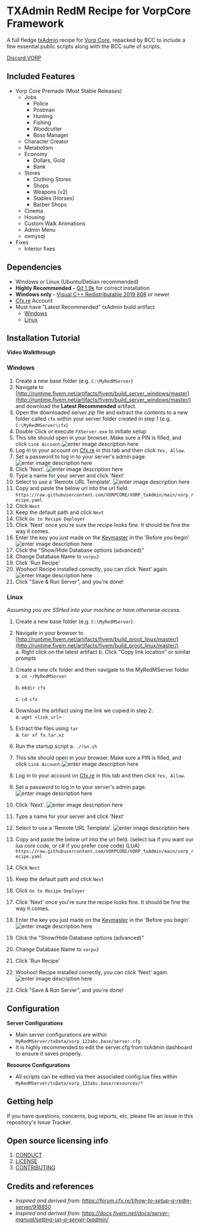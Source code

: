 # TXAdmin RedM Recipe for VorpCore Framework

A full fledge [txAdmin](https://txadm.in/) recipe for [Vorp Core](http://docs.vorpcore.com:3000/), repacked by BCC to include a few essential public scripts along with the BCC suite of scripts.

[Discord VORP](https://discord.gg/23MPbQ6)

## Included Features
 - Vorp Core Premade (Most Stable Releases)
	- Jobs
		- Police
		- Postman
		- Hunting
		- Fishing
		- Woodcutter
		- Boss Manager
	- Character Creator
	- Metabolism
	- Economy
		- Dollars, Gold
		- Bank
	- Stores
		- Clothing Stores
		- Shops
		- Weapons (v2)
		- Stables (Horses)
		- Barber Shops
	- Cinema
	- Housing
	- Custom Walk Animations
	- Admin Menu
	- oxmysql
- Fixes
	- Interior fixes

## Dependencies
-   Windows or Linux (Ubuntu/Debian recommended)
-   **Highly Recommended -**  [Git  1.9k](https://git-scm.com/downloads)  for correct installation
-   **Windows only -**  [Visual C++ Redistributable 2019  808](https://aka.ms/vs/16/release/VC_redist.x64.exe)  or newer
- [Cfx.re](https://forum.cfx.re/) Account
- Must have "Latest Recommended" txAdmin build artifact
	- [Windows](http://runtime.fivem.net/artifacts/fivem/build_server_windows/master/) 
	- [Linux](http://runtime.fivem.net/artifacts/fivem/build_proot_linux/master/)

## Installation Tutorial
**Video Walkthrough** 

### Windows
1.  Create a new base folder (e.g.  `C:\MyRedMServer`)
2. Navigate to [http://runtime.fivem.net/artifacts/fivem/build_server_windows/master](http://runtime.fivem.net/artifacts/fivem/build_server_windows/master/)  and download the  **Latest Recommended**  artifact.
3. Open the downloaded  _server.zip_  file and extract the contents to a new folder called `cfx` within your server folder created in step 1 (e.g.  `C:\MyRedMServer\cfx`)
4. Double Click or execute `FXServer.exe` to initiate setup
5. This site should open in your browser. Make sure a PIN is filled, and click `Link Account`.![enter image description here](https://docs.fivem.net/server-setup/windows-step2-2.png)
6.  Log in to your account on [Cfx.re](https://forum.cfx.re/) in this tab and then click `Yes, Allow`.
7. Set a password to log in to your server's admin page. ![enter image description here](https://docs.fivem.net/server-setup/windows-step2-4.png)
8. Click 'Next'. ![enter image description here](https://docs.fivem.net/server-setup/windows-step2-5.png)
9. Type a name for your server and click 'Next'
10. Select to use a 'Remote URL Template'. ![enter image description here](https://i.gyazo.com/4022332cac1f6611d325707b27452910.png)
11. Copy and paste the below url into the url field.
    `https://raw.githubusercontent.com/VORPCORE/VORP_txAdmin/main/vorp_recipe.yaml`
12. Click `Next`
13. Keep the default path and click `Next`
14. Click `Go to Recipe Deployer`
15. Click 'Next' once you're sure the recipe looks fine. It should be fine the way it comes.
16. Enter the key you just made on the [Keymaster](https://keymaster.fivem.net/) in the 'Before you begin' ![enter image description here](https://docs.fivem.net/server-setup/windows-step2-12.png)
17. Click the "Show/Hide Database options (advanced)"
18. Change Database Name to `vorpv2`
19. Click 'Run Recipe'
20. Woohoo! Recipe installed correctly, you can click 'Next' again. ![enter image description here](https://docs.fivem.net/server-setup/windows-step2-13.png)
21. Click "Save & Run Server", and you're done!

### Linux
_Assuming you are SSHed into your machine or have otherwise access._
1.  Create a new base folder (e.g.  `C:\MyRedMServer`)
2. Navigate in your browser to  [http://runtime.fivem.net/artifacts/fivem/build_proot_linux/master/](http://runtime.fivem.net/artifacts/fivem/build_proot_linux/master/)  
    a. Right click on the latest artifact
    b. Click “Copy link location” or similar prompts
3. Create a new cfx folder and then navigate to the MyRedMServer folder  
    a. `cd ~/MyRedMServer`

	b. `mkdir cfx`

	c. `cd cfx`
4. Download the artifact using the link we copied in step 2.  
    a.  `wget <link_url>`
5.  Extract the files using  `tar`  
    a.  `tar xf fx.tar.xz`
6. Run the startup script
	a. `./run.sh`
7.  This site should open in your browser. Make sure a PIN is filled, and click `Link Account`.![enter image description here](https://docs.fivem.net/server-setup/windows-step2-2.png)
8.  Log in to your account on [Cfx.re](https://forum.cfx.re/) in this tab and then click `Yes, Allow`.
9. Set a password to log in to your server's admin page. ![enter image description here](https://docs.fivem.net/server-setup/windows-step2-4.png)
10. Click 'Next'. ![enter image description here](https://docs.fivem.net/server-setup/windows-step2-5.png)
11. Type a name for your server and click 'Next'
12. Select to use a 'Remote URL Template'. ![enter image description here](https://i.gyazo.com/4022332cac1f6611d325707b27452910.png)
13. Copy and paste the below url into the url field. (select lua if you want our lua core code, or c# if you prefer core code)
    (LUA) `https://raw.githubusercontent.com/VORPCORE/VORP_txAdmin/main/vorp_recipe.yaml`
14. Click `Next`
15. Keep the default path and click `Next`
16. Click `Go to Recipe Deployer`
17. Click 'Next' once you're sure the recipe looks fine. It should be fine the way it comes.
18. Enter the key you just made on the [Keymaster](https://keymaster.fivem.net/) in the 'Before you begin' ![enter image description here](https://docs.fivem.net/server-setup/windows-step2-12.png)
19. Click the "Show/Hide Database options (advanced)"
20. Change Database Name to `vorpv2`
21. Click 'Run Recipe'
22. Woohoo! Recipe installed correctly, you can click 'Next' again. ![enter image description here](https://docs.fivem.net/server-setup/windows-step2-13.png)
23. Click "Save & Run Server", and you're done!

## Configuration
**Server Configurations**
- Main server configurations are within `MyRedMServer/txData/vorp_123abc.base/server.cfg`
- It is highly recommended to edit the server.cfg from txAdmin dashboard to ensure it saves properly.

**Resource Configurations**

- All scripts can be edited via their associated config.lua files within  `MyRedMServer/txData/vorp_123abc.base/resources/*`

## Getting help

If you have questions, concerns, bug reports, etc, please file an issue in this repository's Issue Tracker.

## Open source licensing info
1. [CONDUCT](CODE_OF_CONDUCT.md)
2. [LICENSE](LICENSE)
3. [CONTRIBUTING](CONTRIBUTING.md)


## Credits and references
- _Inspired and derived from: https://forum.cfx.re/t/how-to-setup-a-redm-server/918850_
- _Inspired and derived from: https://docs.fivem.net/docs/server-manual/setting-up-a-server-txadmin/_
